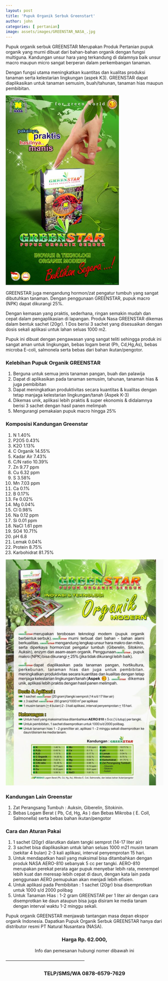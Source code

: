 ```yaml
---
layout: post
title: 'Pupuk Organik Serbuk Greenstart'
author: john
categories: [ pertanian]
image: assets/images/GREENSTAR_NASA_.jpg
---
```

Pupuk organik serbuk GREENSTAR Merupakan Produk Pertanian pupuk organik yang murni dibuat dari bahan-bahan organik dengan fungsi multiguna. Kandungan unsur hara yang terkandung di dalamnya baik unsur macro maupun micro sangat berperan dalam perkembangan tanaman.

Dengan fungsi utama meningkatkan kuantitas dan kualitas produksi tanaman serta kelestarian lingkungan (aspek K3). GREENSTAR dapat diaplikasikan untuk tanaman semusim, buah/tahunan, tanaman hias maupun pembibitan.

![greenstart pupuk organik](assets/images/Greenstar-Pupuk-Organik-Serbuk.jpg)

GREENSTAR juga mengandung hormon/zat pengatur tumbuh yang sangat dibutuhkan tanaman. Dengan penggunaan GREENSTAR, pupuk macro (NPK) dapat dikurangi 25%.

Dengan kemasan yang praktis, sederhana, ringan semakin mudah dan cepat dalam pengaplikasian di lapangan. Produk Nasa GREENSTAR dikemas dalam bentuk sachet (20gr). 1 Dos berisi 3 sachet yang disesuaikan dengan dosis sekali aplikasi untuk lahan seluas 1000 m2.

Pupuk ini dibuat dengan pengawasan yang sangat teliti sehingga produk ini sangat aman untuk lingkungan, bebas logam berat (Ph, Cd,Hg,As), bebas microba E-coli, salmonela serta bebas dari bahan ikutan/pengotor.

### Kelebihan Pupuk Organik GREENSTAR

1. Berguna untuk semua jenis tanaman pangan, buah dan palawija
 2.	Dapat di aplikasikan pada tanaman semusim, tahunan, tanaman hias & juga pembibitan
 3.	 Dapat meningkatkan produktivitas secara kuantitas & kualitas dengan tetap manjaga kelestarian lingkungan/tanah (Aspek K-3)
 4.	 Dikemas unik, aplikasi lebih praktis & super ekonomis & didalamnya berisi 3 sachet dengan hasil panen melimpah
 5.	 Mengurangi pemakaian pupuk macro hingga 25%

### Komposisi Kandungan Greenstar

1.  N 1.40%
 2. P2O5 0.43%
 3. K2O 1.13%
 4. C Organik 14.55%
 5. Kadar Air 7.43%
 6. C/N ratio 10.39%
 7. Zn 9.77 ppm
 8. Cu 6.32 ppm
 9. S 3.58%
10. Mn 7.03 ppm
11. Ca 0.1%
12. B 0.17%
13. Fe 0.02%
14. Mg 0.04%
15. Cl 0.98%
16. Na 0.12 ppm
17. Si 0.01 ppm
18. NaCl 1.61 ppm
19. SO4 10.71%
20. pH 6.8
21. Lemak 0.04%
22. Protein 8.75%
23. Karbohidrat 81.75%

![greenstart pupuk organik serbuk](assets/images/Greenstar-Pupuk-Organik.jpg)

### Kandungan Lain Greenstar

1. Zat Perangsang Tumbuh : Auksin, Giberelin, Sitokinin.
 2.	 Bebas Logam Berat ( Pb, Cd, Hg, As ) dan Bebas Mikroba ( E. Coll, Salmonella) serta bebas bahan ikutan/pengotor

### Cara dan Aturan Pakai

1. 1 sachet (20gr) dilarutkan dalam tangki semprot (14-17 liter air)
 2.	 3 sachet bisa diaplikasikan untuk lahan seluas 1000 m21 musim tanam (sekitar 4 bulan) 2-3 kali aplikasi, interval penyemprotan 15 hari.
 3.	 Untuk mendapatkan hasil yang maksimal bisa ditambahkan dengan produk NASA AERO-810 sebanyak 5 cc per tangki. AERO-810 merupakan perekat perata agar pupuk menyebar lebih rata, menempel lebih kuat dan meresap lebih cepat di daun, dengan kata lain pada penggunaan AERO pemupukan akan menjadi lebih efisien.
 4.	 Untuk aplikasi pada Pembibitan : 1 sachet (20gr) bisa disemprotkan untuk 1000 s/d 2000 polibag
 5.	 Untuk Tanaman Hias : 1-2 gram GREENSTAR per 1 liter air dengan cara disemprotkan ke daun ataupun bisa juga disiram ke media tanam dengan interval waktu 1-2 minggu sekali.

Pupuk organik GREENSTAR menjawab tantangan masa depan ekspor organik Indonesia. Dapatkan Pupuk Organik Serbuk GREENSTAR hanya dari distributor resmi PT Natural Nusantara (NASA).

<center><h3>
Harga
Rp. 62.000,
</h3></center>
<center> Info dan pemesanan hubungi nomer dibawah ini </center>

——————————————————
<center><h3>TELP/SMS/WA
0878-6579-7629</h3></center>
